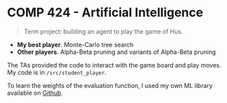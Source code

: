 # COMP 424 - Artificial Intelligence

> Term project: building an agent to play the game of Hus.

- **My best player**. Monte-Carlo tree search
- **Other players**. Alpha-Beta pruning and variants of Alpha-Beta pruning

The TAs provided the code to interact with the game board and play moves. My code is in ``/src/student_player``.

To learn the weights of the evaluation function, I used my own ML library available on [Github](https://github.com/justindomingue/ml).
